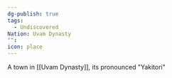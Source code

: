 ```yaml
---
dg-publish: true
tags:
  - Undiscovered
Nation: Uvam Dynasty
"": 
icon: place
---
```

A town in [[Uvam Dynasty]], its pronounced "Yakitori"
